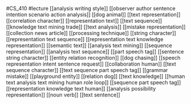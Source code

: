 #CS_410
#lecture
[[analysis writing style]]
[[observer author sentence intention scenario action analysis]]
[[dog animal]]
[[text representation]]
[[correlation character]]
[[representation text]]
[[text sequence]]
[[knowledge text mining trade]]
[[text analysis]]
[[mistake representation]]
[[collection news article]]
[[processing technique]]
[[string character]]
[[representation text sequence]]
[[representation text knowledge representation]]
[[semantic text]]
[[analysis text mining]]
[[sequence representation]]
[[analysis text sequence]]
[[part speech tag]]
[[sentence string character]]
[[entity relation recognition]]
[[dog chasing]]
[[speech representation intent sentence request]]
[[collaboration human]]
[[text sequence character]]
[[text sequence part speech tag]]
[[grammar mistake]]
[[playground entity]]
[[relation dog]]
[[text knowledge]]
[[human text analysis text mining human role loop]]
[[sequence part speech tag]]
[[representation knowledge text human]]
[[analysis possibility representation]]
[[noun verb]]
[[text sentence]]
